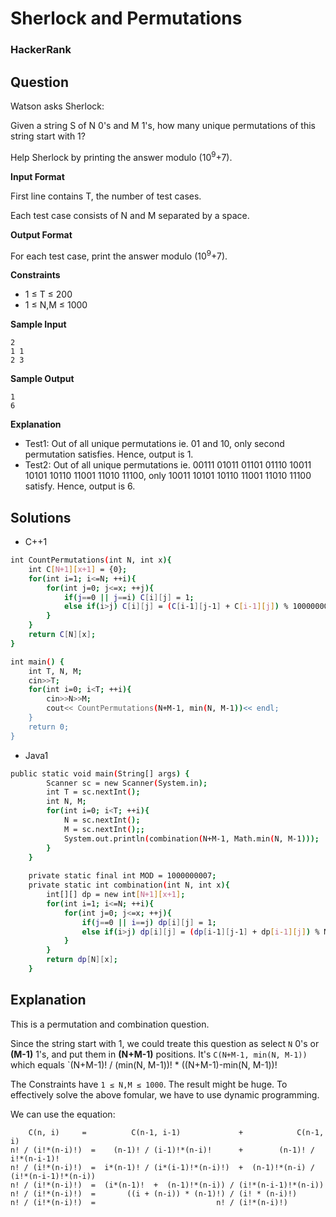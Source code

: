 # Sherlock and Permutations

### HackerRank

## Question
Watson asks Sherlock: 

Given a string S of N 0's and M 1's, how many unique permutations of this string start with 1?

Help Sherlock by printing the answer modulo (10<sup>9</sup>+7).

**Input Format** 

First line contains T, the number of test cases. 

Each test case consists of N and M separated by a space.

**Output Format** 

For each test case, print the answer modulo (10<sup>9</sup>+7).

**Constraints** 

* 1 ≤ T ≤ 200 
* 1 ≤ N,M ≤ 1000

**Sample Input**
```
2
1 1
2 3
```

**Sample Output**
```
1
6
```

**Explanation** 

* Test1: Out of all unique permutations ie. 01 and 10, only second permutation satisfies. Hence, output is 1. 
* Test2: Out of all unique permutations ie. 00111 01011 01101 01110 10011 10101 10110 11001 11010 11100, only 10011 10101 10110 11001 11010 11100 satisfy. Hence, output is 6.

## Solutions
* C++1
```bash
int CountPermutations(int N, int x){
    int C[N+1][x+1] = {0};
    for(int i=1; i<=N; ++i){
        for(int j=0; j<=x; ++j){
            if(j==0 || j==i) C[i][j] = 1;
            else if(i>j) C[i][j] = (C[i-1][j-1] + C[i-1][j]) % 1000000007;
        }
    }
    return C[N][x];
}

int main() {
    int T, N, M;
    cin>>T;
    for(int i=0; i<T; ++i){
        cin>>N>>M;
        cout<< CountPermutations(N+M-1, min(N, M-1))<< endl;
    }
    return 0;
}
```

* Java1
```bash
public static void main(String[] args) {
        Scanner sc = new Scanner(System.in);
        int T = sc.nextInt();
        int N, M;
        for(int i=0; i<T; ++i){
            N = sc.nextInt();
            M = sc.nextInt();;
            System.out.println(combination(N+M-1, Math.min(N, M-1)));
        }
    }
    
    private static final int MOD = 1000000007;
    private static int combination(int N, int x){
        int[][] dp = new int[N+1][x+1];
        for(int i=1; i<=N; ++i){
            for(int j=0; j<=x; ++j){
                if(j==0 || i==j) dp[i][j] = 1;
                else if(i>j) dp[i][j] = (dp[i-1][j-1] + dp[i-1][j]) % MOD;
            }
        }
        return dp[N][x];
    }
```

## Explanation
This is a permutation and combination question.

Since the string start with 1, we could treate this question as select `N` 0's or **(M-1)** 1's, and put them in **(N+M-1)** positions. It's `C(N+M-1, min(N, M-1))` which equals `(N+M-1)! / (min(N, M-1))! * ((N+M-1)-min(N, M-1))!

The Constraints have `1 ≤ N,M ≤ 1000`. The result might be huge. To effectively solve the above fomular, we have to use dynamic programming.

We can use the equation:
```
    C(n, i)     =          C(n-1, i-1)             +            C(n-1, i)
n! / (i!*(n-i)!)  =    (n-1)! / (i-1)!*(n-i)!      +        (n-1)! / i!*(n-i-1)!
n! / (i!*(n-i)!)  =  i*(n-1)! / (i*(i-1)!*(n-i)!)  +  (n-1)!*(n-i) / (i!*(n-i-1)!*(n-i))
n! / (i!*(n-i)!)  =  (i*(n-1)!  +  (n-1)!*(n-i)) / (i!*(n-i-1)!*(n-i))
n! / (i!*(n-i)!)  =       ((i + (n-i)) * (n-1)!) / (i! * (n-i)!)
n! / (i!*(n-i)!)  =                           n! / (i!*(n-i)!)
```